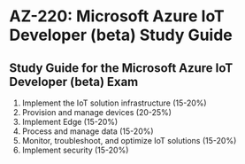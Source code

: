 # AZ-220: Microsoft Azure IoT Developer (beta) Study Guide
## Study Guide for the Microsoft Azure IoT Developer (beta) Exam

1. Implement the IoT solution infrastructure (15-20%)
2. Provision and manage devices (20-25%)
3. Implement Edge (15-20%)
4. Process and manage data (15-20%)
5. Monitor, troubleshoot, and optimize IoT solutions (15-20%)
6. Implement security (15-20%)